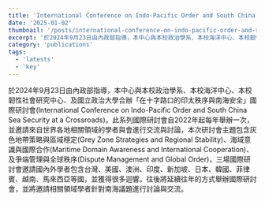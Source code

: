 ```yaml
---
title: 'International Conference on Indo-Pacific Order and South China Sea Security at a Crossroads'
date: '2025-01-02'
thumbnail: '/posts/international-conference-on-indo-pacific-order-and-south-china-sea-security-at-a-crossroads/img-01.jpg'
excerpt: '於2024年9月23日由內政部指導，本中心與本校政治學系、本校海洋中心、本校韌性社會研究中心、及國立政治大學合辦「在十字路口的印太秩序與南海安全」國際研討會(International Conference on Indo-Pacific Order and South China Sea Security at a Crossroads)。'
category: 'publications'
tags:
  - 'latests'
  - 'key'
---
```


於2024年9月23日由內政部指導，本中心與本校政治學系、本校海洋中心、本校韌性社會研究中心、及國立政治大學合辦「在十字路口的印太秩序與南海安全」國際研討會(International Conference on Indo-Pacific Order and South China Sea Security at a Crossroads)。此系列國際研討會自2022年起每年舉辦一次，並邀請來自世界各地相關領域的學者與會進行交流與討論，本次研討會主題包含灰色地帶策略與區域穩定(Grey Zone Strategies and Regional Stability)、海域意識與國際合作(Maritime Domain Awareness and International Cooperation)、及爭端管理與全球秩序(Dispute Management and Global Order)，三場國際研討會邀請國內外學者包含台灣、美國、澳洲、印度、新加坡、日本、韓國、菲律賓、越南、馬來西亞等國，並獲得很多迴響。往後將延續往年的方式舉辦國際研討會，並將邀請相關領域學者針對南海議題進行討論與交流。
